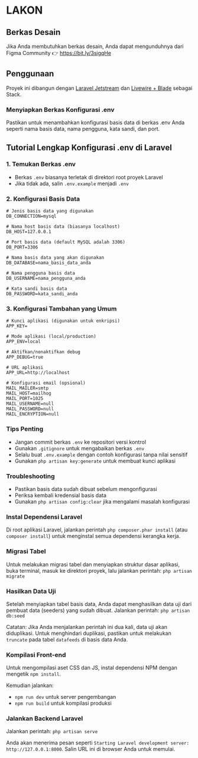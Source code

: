 # LAKON
## Berkas Desain
Jika Anda membutuhkan berkas desain, Anda dapat mengunduhnya dari Figma Community 👉 https://bit.ly/3sigqHe

## Penggunaan
Proyek ini dibangun dengan [Laravel Jetstream](https://jetstream.laravel.com/) dan [Livewire + Blade](https://jetstream.laravel.com/2.x/introduction.html#livewire-blade) sebagai Stack.

### Menyiapkan Berkas Konfigurasi .env
Pastikan untuk menambahkan konfigurasi basis data di berkas .env Anda seperti nama basis data, nama pengguna, kata sandi, dan port.


## Tutorial Lengkap Konfigurasi .env di Laravel

### 1. Temukan Berkas .env
- Berkas `.env` biasanya terletak di direktori root proyek Laravel
- Jika tidak ada, salin `.env.example` menjadi `.env`

### 2. Konfigurasi Basis Data

```env
# Jenis basis data yang digunakan
DB_CONNECTION=mysql

# Nama host basis data (biasanya localhost)
DB_HOST=127.0.0.1

# Port basis data (default MySQL adalah 3306)
DB_PORT=3306

# Nama basis data yang akan digunakan
DB_DATABASE=nama_basis_data_anda

# Nama pengguna basis data
DB_USERNAME=nama_pengguna_anda

# Kata sandi basis data
DB_PASSWORD=kata_sandi_anda
```

### 3. Konfigurasi Tambahan yang Umum
```env
# Kunci aplikasi (digunakan untuk enkripsi)
APP_KEY=

# Mode aplikasi (local/production)
APP_ENV=local

# Aktifkan/nonaktifkan debug
APP_DEBUG=true

# URL aplikasi
APP_URL=http://localhost

# Konfigurasi email (opsional)
MAIL_MAILER=smtp
MAIL_HOST=mailhog
MAIL_PORT=1025
MAIL_USERNAME=null
MAIL_PASSWORD=null
MAIL_ENCRYPTION=null
```

### Tips Penting
- Jangan commit berkas `.env` ke repositori versi kontrol
- Gunakan `.gitignore` untuk mengabaikan berkas `.env`
- Selalu buat `.env.example` dengan contoh konfigurasi tanpa nilai sensitif
- Gunakan `php artisan key:generate` untuk membuat kunci aplikasi

### Troubleshooting
- Pastikan basis data sudah dibuat sebelum mengonfigurasi
- Periksa kembali kredensial basis data
- Gunakan `php artisan config:clear` jika mengalami masalah konfigurasi


### Instal Dependensi Laravel
Di root aplikasi Laravel, jalankan perintah ``php composer.phar install`` (atau ``composer install``) untuk menginstal semua dependensi kerangka kerja.

### Migrasi Tabel
Untuk melakukan migrasi tabel dan menyiapkan struktur dasar aplikasi, buka terminal, masuk ke direktori proyek, lalu jalankan perintah:
``php artisan migrate``

### Hasilkan Data Uji
Setelah menyiapkan tabel basis data, Anda dapat menghasilkan data uji dari pembuat data (seeders) yang sudah dibuat. Jalankan perintah:
``php artisan db:seed``

Catatan: Jika Anda menjalankan perintah ini dua kali, data uji akan diduplikasi. Untuk menghindari duplikasi, pastikan untuk melakukan ``truncate`` pada tabel ``datafeeds`` di basis data Anda.

### Kompilasi Front-end
Untuk mengompilasi aset CSS dan JS, instal dependensi NPM dengan mengetik ``npm install``.

Kemudian jalankan:
- ``npm run dev`` untuk server pengembangan
- ``npm run build`` untuk kompilasi produksi

### Jalankan Backend Laravel
Jalankan perintah:
``php artisan serve``

Anda akan menerima pesan seperti ``Starting Laravel development server: http://127.0.0.1:8000``. Salin URL ini di browser Anda untuk memulai.